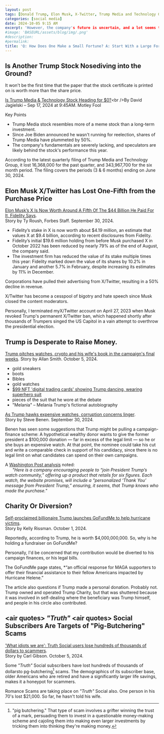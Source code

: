 ```yaml
---
layout: post
tags: [Donald Trump, Elon Musk, X-Twitter, Trump Media and Technology Group]
categories: [social media]
date: 2024-10-05 9:15 AM
excerpt: 'However, the company's future is uncertain, and a lot seems to be hinging on whether the former president gets elected this year. Is this stock too risky to own? Could it ultimately be headed to $0?'
#image: 'BASEURL/assets/blog/img/.png'
#description:
#permalink:
title: 'Q: How Does One Make a Small Fortune? A: Start With a Large Fortune!'
---
```

 
## Is Another Trump Stock Nosediving into the Ground?

It won't be the first time that the paper that the stock certificate is printed on is worth more than the share price. 

[Is Trump Media & Technology Stock Heading for $0?](https://www.fool.com/investing/2024/09/17/is-trump-media-technology-stock-heading-for-0/?)<br />By David Jagielski – Sep 17, 2024 at 9:45AM. Motley Fool

Key Points
- Trump Media stock resembles more of a meme stock than a long-term investment.
- Since Joe Biden announced he wasn't running for reelection, shares of Trump Media have plummeted by 50%.
- The company's fundamentals are severely lacking, and speculators are likely behind the stock's performance this year.

According to the latest quarterly filing of Trump Media and Technology Group, it lost 16,368,000 for the past quarter, and 343,967,700 for the six month period. The filing covers the periods (3 & 6 months) ending on June 30, 2024.

## Elon Musk X/Twitter has Lost One-Fifth from the Purchase Price

[Elon Musk’s X Is Now Worth Around A Fifth Of The $44 Billion He Paid For It, Fidelity Says](https://www.forbes.com/sites/tylerroush/2024/09/30/elon-musks-x-is-now-worth-around-a-fifth-of-the-44-billion-he-paid-for-it-fidelity-says/).<br /> Story by Ty Roush, Forbes Staff. September 30, 2024.

- Fidelity’s stake in X is now worth about $4.19 million, an estimate that values X at $9.4 billion, according to recent disclosures from Fidelity.
- Fidelity’s initial $19.6 million holding from before Musk purchased X in October 2022 has been reduced by nearly 79% as of the end of August, the company said.
- The investment firm has reduced the value of its stake multiple times this year: Fidelity marked down the value of its shares by 10.2% in January and another 5.7% in February, despite increasing its estimates by 11% in December.

Corporations have pulled their advertising from X/Twitter, resulting in a 50% decline in revenue.

X/Twitter has become a cesspool of bigotry and hate speech since Musk closed the content moderators.

Personally, I terminated myX/Twitter account on April 27, 2023 when Musk revoked Trump's permanent X/Twitter ban, which happened shortly after thousands of Trumpers singed the US Capitol in a vain attempt to overthrow the presidential election.

## Trump is Desperate to Raise Money.

[Trump pitches watches, crypto and his wife's book in the campaign's final weeks](https://www.nbcnews.com/politics/donald-trump/trump-pitches-watches-crypto-wife-book-campaign-final-weeks-rcna173718). Story by Allan Smith. October 5, 2024.

- gold sneakers
- boots
- Bibles
- gold watches
- [$99 NFT 'digital trading cards' showing Trump dancing, wearing superhero suit](https://www.usatoday.com/story/news/politics/elections/2024/08/27/donald-trump-nft-digital-trading-cards/74969573007/)
- pieces of the suit that he wore at the debate
- "Melania" – Melania Trump's fictional autobiography 

[As Trump hawks expensive watches, corruption concerns linger](https://www.msnbc.com/rachel-maddow-show/maddowblog/trump-hawks-expensive-watches-corruption-concerns-linger-rcna173260).<br /> Story by Steve Benen. September 30, 2024.

Benen has seen some suggestions that Trump might be pulling a campaign-finance scheme: A hypothetical wealthy donor wants to give the former president a $100,000 donation — far in excess of the legal limit — so he or she buys an expensive watch. At that point, the nominee could take his cut and write a comparable check in support of his candidacy, since there is no legal limit on what candidates can spend on their own campaigns.

A [Washington Post analysis](https://www.washingtonpost.com/politics/2024/09/27/trump-keeps-creating-avenues-people-quietly-give-him-money/) noted:<br />
&nbsp;&nbsp;&nbsp;&nbsp;&nbsp;&nbsp;*"Here is a company encouraging people to “join President Trump’s watch community,” offering up a product that retails for six figures. Each watch, the website promises, will include a “personalized ‘Thank You’ message from President Trump,” ensuring, it seems, that Trump knows who made the purchase."*

## Charity Or Diversion?

[Self-proclaimed billionaire Trump launches GoFundMe to help hurricane victims](https://www.independent.co.uk/news/world/americas/us-politics/trump-gofundme-hurricane-helene-billionaire-b2621975.html).<br /> Story by Kelly Rissman. October 1, 2024.

Reportedly, according to Trump, he is worth $4,000,000,000. So, why is he holding a fundraiser on GoFundMe?

Personally,  I'd be concerned that my contribution would be diverted to his campaign finances, or his legal bills.

The GoFundMe page states, *“an official response for MAGA supporters to offer their financial assistance to their fellow Americans impacted by Hurricane Helene.”

The article also questions if Trump made a personal donation. Probably not. Trump owned and operated Trump Charity, but that was shuttered because it was involved in self-dealing where the beneficiary was Trump himself, and people in his circle also contributed.

## \<air quotes> *"Truth"* \<air quotes> Social Subscribers Are Targets of "Pig-Butchering" Scams

['What idiots we are': Truth Social users lose hundreds of thousands of dollars to scammers](https://www.alternet.org/truth-social-scammers/).<br />Story by Carl Gibson. October 5, 2024.

Some *"Truth"* Social subscribers have lost hundreds of thousands of dollarsto pg-butchering[^41] scams. The demographics of its subscriber base, older Americans who are retired and have a significantly larger life savings,  makes it a honeypot for scammers.

Romance Scams are taking place on *"Truth"* Social also. One person in his 70's lost $21,000. So far, he hasn't told his wife.

[^41]: "pig butchering." That type of scam involves a grifter winning the trust of a mark, persuading them to invest in a questionable money-making scheme and cajoling them into making even larger investments by tricking them into thinking they're making money.



